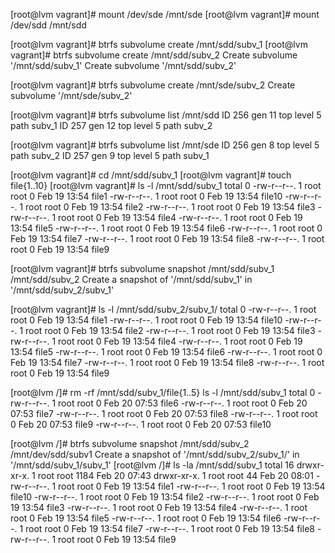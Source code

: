 [root@lvm vagrant]# mount /dev/sde /mnt/sde
[root@lvm vagrant]# mount /dev/sdd /mnt/sdd


[root@lvm vagrant]# btrfs subvolume create /mnt/sdd/subv_1
[root@lvm vagrant]# btrfs subvolume create /mnt/sdd/subv_2
    Create subvolume '/mnt/sdd/subv_1'
    Create subvolume '/mnt/sdd/subv_2'

[root@lvm vagrant]# btrfs subvolume create /mnt/sde/subv_2
    Create subvolume '/mnt/sde/subv_2'

[root@lvm vagrant]# btrfs subvolume list /mnt/sdd
ID 256 gen 11 top level 5 path subv_1
ID 257 gen 12 top level 5 path subv_2

[root@lvm vagrant]# btrfs subvolume list /mnt/sde
ID 256 gen 8 top level 5 path subv_2
ID 257 gen 9 top level 5 path subv_1

[root@lvm vagrant]# cd /mnt/sdd/subv_1
[root@lvm vagrant]# touch file{1..10}
[root@lvm vagrant]# ls -l /mnt/sdd/subv_1
total 0
-rw-r--r--. 1 root root 0 Feb 19 13:54 file1
-rw-r--r--. 1 root root 0 Feb 19 13:54 file10
-rw-r--r--. 1 root root 0 Feb 19 13:54 file2
-rw-r--r--. 1 root root 0 Feb 19 13:54 file3
-rw-r--r--. 1 root root 0 Feb 19 13:54 file4
-rw-r--r--. 1 root root 0 Feb 19 13:54 file5
-rw-r--r--. 1 root root 0 Feb 19 13:54 file6
-rw-r--r--. 1 root root 0 Feb 19 13:54 file7
-rw-r--r--. 1 root root 0 Feb 19 13:54 file8
-rw-r--r--. 1 root root 0 Feb 19 13:54 file9

[root@lvm vagrant]# btrfs subvolume snapshot /mnt/sdd/subv_1 /mnt/sdd/subv_2
Create a snapshot of '/mnt/sdd/subv_1' in '/mnt/sdd/subv_2/subv_1'

[root@lvm vagrant]# ls -l /mnt/sdd/subv_2/subv_1/
total 0
-rw-r--r--. 1 root root 0 Feb 19 13:54 file1
-rw-r--r--. 1 root root 0 Feb 19 13:54 file10
-rw-r--r--. 1 root root 0 Feb 19 13:54 file2
-rw-r--r--. 1 root root 0 Feb 19 13:54 file3
-rw-r--r--. 1 root root 0 Feb 19 13:54 file4
-rw-r--r--. 1 root root 0 Feb 19 13:54 file5
-rw-r--r--. 1 root root 0 Feb 19 13:54 file6
-rw-r--r--. 1 root root 0 Feb 19 13:54 file7
-rw-r--r--. 1 root root 0 Feb 19 13:54 file8
-rw-r--r--. 1 root root 0 Feb 19 13:54 file9

[root@lvm /]# rm -rf /mnt/sdd/subv_1/file{1..5} 
ls -l /mnt/sdd/subv_1
total 0
-rw-r--r--. 1 root root 0 Feb 20 07:53 file6
-rw-r--r--. 1 root root 0 Feb 20 07:53 file7
-rw-r--r--. 1 root root 0 Feb 20 07:53 file8
-rw-r--r--. 1 root root 0 Feb 20 07:53 file9
-rw-r--r--. 1 root root 0 Feb 20 07:53 file10

[root@lvm /]# btrfs subvolume snapshot /mnt/sdd/subv_2 /mnt/dev/sdd/subv1
Create a snapshot of '/mnt/sdd/subv_2/subv_1/' in '/mnt/sdd/subv_1/subv_1'
[root@lvm /]# ls -la /mnt/sdd/subv_1
total 16
drwxr-xr-x. 1 root root 1184 Feb 20 07:43
drwxr-xr-x. 1 root root   44 Feb 20 08:01
-rw-r--r--. 1 root root    0 Feb 19 13:54 file1
-rw-r--r--. 1 root root    0 Feb 19 13:54 file10
-rw-r--r--. 1 root root    0 Feb 19 13:54 file2
-rw-r--r--. 1 root root    0 Feb 19 13:54 file3
-rw-r--r--. 1 root root    0 Feb 19 13:54 file4
-rw-r--r--. 1 root root    0 Feb 19 13:54 file5
-rw-r--r--. 1 root root    0 Feb 19 13:54 file6
-rw-r--r--. 1 root root    0 Feb 19 13:54 file7
-rw-r--r--. 1 root root    0 Feb 19 13:54 file8
-rw-r--r--. 1 root root    0 Feb 19 13:54 file9
